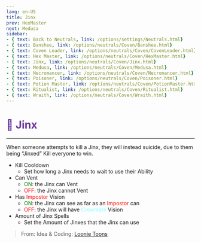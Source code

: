 ```yaml
---
lang: en-US
title: Jinx
prev: HexMaster
next: Medusa
sidebar:
- { text: Back to Neutrals, link: /options/settings/Neutrals.html}
- { text: Banshee, link: /options/neutrals/Coven/Banshee.html}
- { text: Coven Leader, link: /options/neutrals/Coven/CovenLeader.html}
- { text: Hex Master, link: /options/neutrals/Coven/HexMaster.html}
- { text: Jinx, link: /options/neutrals/Coven/Jinx.html}
- { text: Medusa, link: /options/neutrals/Coven/Medusa.html} 
- { text: Necromancer, link: /options/neutrals/Coven/Necromancer.html}
- { text: Poisoner, link: /options/neutrals/Coven/Poisoner.html}
- { text: Potion Master, link: /options/neutrals/Coven/PotionMaster.html}
- { text: Ritualist, link: /options/neutrals/Coven/Ritualist.html}
- { text: Wraith, link: /options/neutrals/Coven/Wraith.html}
---
```


# <font color="#663399">🤞 <b>Jinx</b></font> <Badge text="Coven" type="tip" vertical="middle"/>
---

When someone attempts to kill a Jinx, they will instead suicide, due to them being “Jinxed” Kill everyone to win.
* Kill Cooldown
  * Set how long a Jinx needs to wait to use their Ability
* Can Vent
  * <font color=green>ON</font>: the Jinx can Vent
  * <font color=red>OFF</font>: the Jinx cannot Vent
* Has <font color=red>Impostor</font> Vision
  * <font color=green>ON</font>: the Jinx can see as far as an <font color=red>Impostor</font> can
  * <font color=red>OFF</font>: the Jinx will have <font color=#8cffff>Crewmate</font> Vision
* Amount of Jinx Spells
  * Set the Amount of Jinxes that the Jinx can use

> From: Idea & Coding: [Loonie Toons](https://github.com/Loonie-Toons)